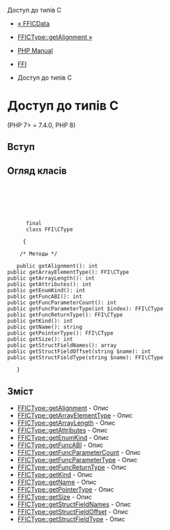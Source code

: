 Доступ до типів C

-   [« FFICData](class.ffi-cdata.html)
    
-   [FFICType::getAlignment »](ffi-ctype.getalignment.html)
    
-   [PHP Manual](index.html)
    
-   [FFI](book.ffi.html)
    
-   Доступ до типів C
    

# Доступ до типів C

(PHP 7> = 7.4.0, PHP 8)

## Вступ

## Огляд класів

```classsynopsis

     
    

    
     
      final
      class FFI\CType
     
     {

    /* Методы */
    
   public getAlignment(): int
public getArrayElementType(): FFI\CType
public getArrayLength(): int
public getAttributes(): int
public getEnumKind(): int
public getFuncABI(): int
public getFuncParameterCount(): int
public getFuncParameterType(int $index): FFI\CType
public getFuncReturnType(): FFI\CType
public getKind(): int
public getName(): string
public getPointerType(): FFI\CType
public getSize(): int
public getStructFieldNames(): array
public getStructFieldOffset(string $name): int
public getStructFieldType(string $name): FFI\CType

   }
```

## Зміст

-   [FFICType::getAlignment](ffi-ctype.getalignment.html) - Опис
-   [FFICType::getArrayElementType](ffi-ctype.getarrayelementtype.html) - Опис
-   [FFICType::getArrayLength](ffi-ctype.getarraylength.html) - Опис
-   [FFICType::getAttributes](ffi-ctype.getattributes.html) - Опис
-   [FFICType::getEnumKind](ffi-ctype.getenumkind.html) - Опис
-   [FFICType::getFuncABI](ffi-ctype.getfuncabi.html) - Опис
-   [FFICType::getFuncParameterCount](ffi-ctype.getfuncparametercount.html) - Опис
-   [FFICType::getFuncParameterType](ffi-ctype.getfuncparametertype.html) - Опис
-   [FFICType::getFuncReturnType](ffi-ctype.getfuncreturntype.html) - Опис
-   [FFICType::getKind](ffi-ctype.getkind.html) - Опис
-   [FFICType::getName](ffi-ctype.getname.html) - Опис
-   [FFICType::getPointerType](ffi-ctype.getpointertype.html) - Опис
-   [FFICType::getSize](ffi-ctype.getsize.html) - Опис
-   [FFICType::getStructFieldNames](ffi-ctype.getstructfieldnames.html) - Опис
-   [FFICType::getStructFieldOffset](ffi-ctype.getstructfieldoffset.html) - Опис
-   [FFICType::getStructFieldType](ffi-ctype.getstructfieldtype.html) - Опис